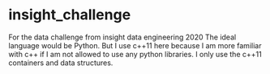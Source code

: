 # insight_challenge
For the data challenge from insight data engineering 2020
The ideal language would be Python. But I use c++11 here because I am more familiar with c++ if I am not allowed to use any python libraries.
I only use the c++11 containers and data structures. 
